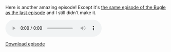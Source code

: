 <!-- 
.. title: Another episode
.. slug: another-episode
.. date: 2017-07-31 11:11:00 UTC+01:00
.. tags: 
.. category: 
.. link: 
.. description: 
.. type: text
.. ogg_enclosure: ../../Bugle4037.mp3
.. ogg_enclosure_length: 43226624
-->

Here is another amazing episode!
Except it's [the same episode of the Bugle as the last episode](https://soundcloud.com/the-bugle) and I still didn't make it.

<audio controls="true">
  <source type="audio/mp3" src="/Bugle4037.mp3"></source>
  Your browser does not support the audio element.
</audio>

<a href="/Bugle4037.mp3">Download episode</a>
